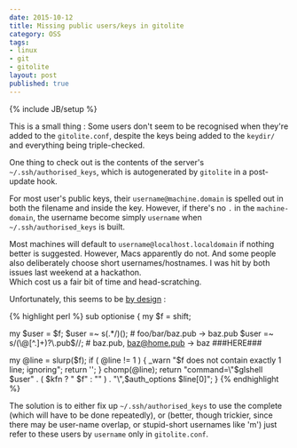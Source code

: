 ```yaml
---
date: 2015-10-12
title: Missing public users/keys in gitolite
category: OSS
tags:
- linux
- git
- gitolite
layout: post
published: true
---
```

{% include JB/setup %}

This is a small thing : Some users don't seem to be recognised when they're
added to the ```gitolite.conf```, despite the keys being added to the ```keydir/```
and everything being triple-checked.

One thing to check out is the contents of the server's ```~/.ssh/authorised_keys```,
which is autogenerated by ```gitolite``` in a post-update hook.

For most user's public keys, their ```username@machine.domain``` is spelled out in both
the filename and inside the key.  However, if there's no ```.``` in the ```machine-domain```,
the username become simply ```username``` when ```~/.ssh/authorised_keys``` is built.

Most machines will default to ```username@localhost.localdomain``` if nothing better is 
suggested.  However, Macs apparently do not.  And some people also deliberately choose
short usernames/hostnames.  I was hit by both issues last weekend at a hackathon.  
Which cost us a fair bit of time and head-scratching.

Unfortunately, this seems to be [by design](https://github.com/sitaramc/gitolite/blob/master/src/triggers/post-compile/ssh-authkeys#L137) :

{% highlight perl %}
sub optionise {
  my $f = shift;

  my $user = $f;
  $user =~ s(.*/)();                # foo/bar/baz.pub -> baz.pub
  $user =~ s/(\@[^.]+)?\.pub$//;    # baz.pub, baz@home.pub -> baz  ###HERE###

  my @line = slurp($f);
  if ( @line != 1 ) {
    _warn "$f does not contain exactly 1 line; ignoring";
    return '';
  }
  chomp(@line);
  return "command=\"$glshell $user" . ( $kfn ? " $f" : "" ) . "\",$auth_options $line[0]";
}
{% endhighlight %}

The solution is to either fix up ```~/.ssh/authorised_keys``` to use the complete (which will have to be done repeatedly),
or (better, though trickier, since there may be user-name overlap, or stupid-short usernames like 'm')
just refer to these users by ```username``` only in ```gitolite.conf```.

